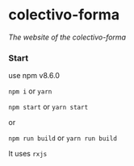 # colectivo-forma
_The website of the colectivo-forma_

### Start

use npm v8.6.0

`npm i` or `yarn`

`npm start` or `yarn start`

or

`npm run build` or `yarn run build`


It uses `rxjs`
